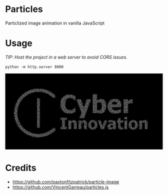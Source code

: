 # Particles

Particlized image animation in vanilla JavaScript

# Usage

_TIP: Host the project in a web server to avoid CORS issues._

```
python -m http.server 8080
```

![deom](demo.png)

# Credits

* https://github.com/paxtonfitzpatrick/particle-image
* https://github.com/VincentGarreau/particles.js

